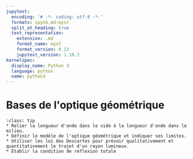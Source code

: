 ```yaml
---
jupytext:
  encoding: '# -*- coding: utf-8 -*-'
  formats: ipynb,md:myst
  split_at_heading: true
  text_representation:
    extension: .md
    format_name: myst
    format_version: 0.13
    jupytext_version: 1.10.3
kernelspec:
  display_name: Python 3
  language: python
  name: python3
---
```


# Bases de l'optique géométrique

````{admonition} Compétences
:class: tip
* Relier la longueur d'onde dans le vide à la longueur d'onde dans le milieu.
* Définir le modèle de l'optique géométrique et indiquer ses limites.
* Utiliser les loi des Descartes pour prévoir qualitativement et quantitativement le trajet d'un rayon lumineux.
* Établir la condition de réflexion totale
````